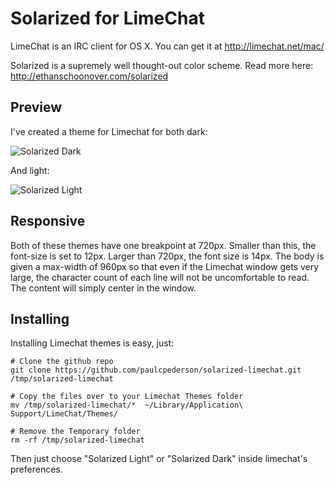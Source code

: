 # Solarized for LimeChat

LimeChat is an IRC client for OS X. You can get it at http://limechat.net/mac/

Solarized is a supremely well thought-out color scheme. Read more here: http://ethanschoonover.com/solarized

## Preview
I've created a theme for Limechat for both dark:

![Solarized Dark](https://raw.github.com/paulcpederson/solarized-limechat/master/dark.png)

And light:

![Solarized Light](https://raw.github.com/paulcpederson/solarized-limechat/master/light.png)

## Responsive
Both of these themes have one breakpoint at 720px. Smaller than this, the font-size is set to 12px. Larger than 720px, the font size is 14px. The body is given a max-width of 960px so that even if the Limechat window gets very large, the character count of each line will not be uncomfortable to read. The content will simply center in the window.

## Installing 
Installing Limechat themes is easy, just:

```
# Clone the github repo	
git clone https://github.com/paulcpederson/solarized-limechat.git /tmp/solarized-limechat

# Copy the files over to your Limechat Themes folder
mv /tmp/solarized-limechat/*  ~/Library/Application\ Support/LimeChat/Themes/

# Remove the Temporary folder
rm -rf /tmp/solarized-limechat
```

Then just choose "Solarized Light" or "Solarized Dark" inside limechat's preferences.
